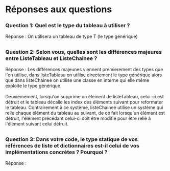 # Réponses aux questions


### Question 1: Quel est le type du tableau à utiliser ?
Réponse : On utilisera un tableau de type T (le type générique)

## 
### Question 2: Selon vous, quelles sont les différences majeures entre ListeTableau et ListeChainee ?
Réponse : Les différences majeunes viennent premierement des types que l'on utilise, dans listeTableau on utilise directement le type générique alors que dans listeChainee on utilise une classe en interne qui elle même exploite le type générique.
<br><br>Deuxiemement, lorsqu'on supprime un élément de listeTableau, celui-ci est détruit et le tableau décalle les index des éléments suivant pour reformater le tableau. Contrairement à ce système, listeChainee utilise un système qui relie chaque élément du tableau au suivant, de ce fait lorsqu'un élément est détruit, l'élément précédant celui-ci doit être modifié pour être relié à l'élément suivant celui détruit.

## 
### Question 3: Dans votre code, le type statique de vos références de liste et dictionnaires est-il celui de vos implémentations concrètes ? Pourquoi ?
Réponse : 